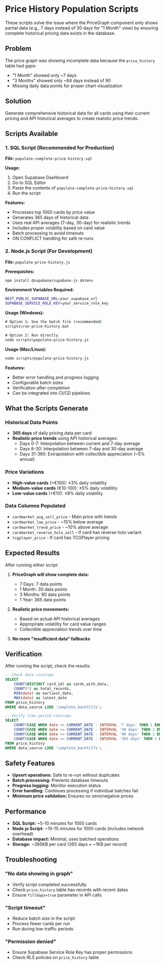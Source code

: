 # Price History Population Scripts

These scripts solve the issue where the PriceGraph component only shows partial data (e.g., 7 days instead of 30 days for "1 Month" view) by ensuring complete historical pricing data exists in the database.

## Problem
The price graph was showing incomplete data because the `price_history` table had gaps:
- "1 Month" showed only ~7 days
- "3 Months" showed only ~84 days instead of 90
- Missing daily data points for proper chart visualization

## Solution
Generate comprehensive historical data for all cards using their current pricing and API historical averages to create realistic price trends.

## Scripts Available

### 1. SQL Script (Recommended for Production)
**File:** `populate-complete-price-history.sql`

**Usage:**
1. Open Supabase Dashboard
2. Go to SQL Editor
3. Paste the contents of `populate-complete-price-history.sql`
4. Run the script

**Features:**
- Processes top 1000 cards by price value
- Generates 365 days of historical data
- Uses real API averages (7-day, 30-day) for realistic trends
- Includes proper volatility based on card value
- Batch processing to avoid timeouts
- ON CONFLICT handling for safe re-runs

### 2. Node.js Script (For Development)
**File:** `populate-price-history.js`

**Prerequisites:**
```bash
npm install @supabase/supabase-js dotenv
```

**Environment Variables Required:**
```bash
NEXT_PUBLIC_SUPABASE_URL=your_supabase_url
SUPABASE_SERVICE_ROLE_KEY=your_service_role_key
```

**Usage (Windows):**
```cmd
# Option 1: Use the batch file (recommended)
scripts\run-price-history.bat

# Option 2: Run directly
node scripts\populate-price-history.js
```

**Usage (Mac/Linux):**
```bash
node scripts/populate-price-history.js
```

**Features:**
- Better error handling and progress logging
- Configurable batch sizes
- Verification after completion
- Can be integrated into CI/CD pipelines

## What the Scripts Generate

### Historical Data Points
- **365 days** of daily pricing data per card
- **Realistic price trends** using API historical averages:
  - Days 0-7: Interpolation between current and 7-day average
  - Days 8-30: Interpolation between 7-day and 30-day average  
  - Days 31-365: Extrapolation with collectible appreciation (~5% annual)

### Price Variations
- **High-value cards** (>€100): ±3% daily volatility
- **Medium-value cards** (€10-100): ±5% daily volatility
- **Low-value cards** (<€10): ±8% daily volatility

### Data Columns Populated
- `cardmarket_avg_sell_price` - Main price with trends
- `cardmarket_low_price` - ~15% below average
- `cardmarket_trend_price` - ~10% above average
- `cardmarket_reverse_holo_sell` - If card has reverse holo variant
- `tcgplayer_price` - If card has TCGPlayer pricing

## Expected Results

After running either script:

1. **PriceGraph will show complete data:**
   - 7 Days: 7 data points
   - 1 Month: 30 data points  
   - 3 Months: 90 data points
   - 1 Year: 365 data points

2. **Realistic price movements:**
   - Based on actual API historical averages
   - Appropriate volatility for card value ranges
   - Collectible appreciation trends over time

3. **No more "insufficient data" fallbacks**

## Verification

After running the script, check the results:

```sql
-- Check data coverage
SELECT 
    COUNT(DISTINCT card_id) as cards_with_data,
    COUNT(*) as total_records,
    MIN(date) as earliest_date,
    MAX(date) as latest_date
FROM price_history 
WHERE data_source LIKE 'complete_backfill%';

-- Verify time period coverage
SELECT 
    COUNT(CASE WHEN date >= CURRENT_DATE - INTERVAL '7 days' THEN 1 END) as last_7_days,
    COUNT(CASE WHEN date >= CURRENT_DATE - INTERVAL '30 days' THEN 1 END) as last_30_days,
    COUNT(CASE WHEN date >= CURRENT_DATE - INTERVAL '90 days' THEN 1 END) as last_90_days,
    COUNT(CASE WHEN date >= CURRENT_DATE - INTERVAL '365 days' THEN 1 END) as last_365_days
FROM price_history 
WHERE data_source LIKE 'complete_backfill%';
```

## Safety Features

- **Upsert operations:** Safe to re-run without duplicates
- **Batch processing:** Prevents database timeouts
- **Progress logging:** Monitor execution status
- **Error handling:** Continues processing if individual batches fail
- **Minimum price validation:** Ensures no zero/negative prices

## Performance

- **SQL Script:** ~5-10 minutes for 1000 cards
- **Node.js Script:** ~10-15 minutes for 1000 cards (includes network overhead)
- **Database impact:** Minimal, uses batched operations
- **Storage:** ~365KB per card (365 days × ~1KB per record)

## Troubleshooting

### "No data showing in graph"
- Verify script completed successfully
- Check `price_history` table has records with recent dates
- Ensure `fillGaps=true` parameter in API calls

### "Script timeout"
- Reduce batch size in the script
- Process fewer cards per run
- Run during low-traffic periods

### "Permission denied"
- Ensure Supabase Service Role Key has proper permissions
- Check RLS policies on `price_history` table